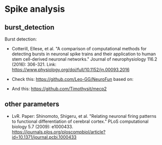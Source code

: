 # Spike analysis


## burst_detection

Burst detection:

* Cotterill, Ellese, et al. "A comparison of computational methods for detecting bursts in neuronal spike trains and their application to human stem cell-derived neuronal networks." Journal of neurophysiology 116.2 (2016): 306-321. Link: https://www.physiology.org/doi/full/10.1152/jn.00093.2016  

* Check this: https://github.com/Leo-GG/NeuroFun based on:
* And this: https://github.com/Timothysit/mecp2

## other parameters
* LvR. Paper:
  Shinomoto, Shigeru, et al. "Relating neuronal firing patterns to functional differentiation of cerebral cortex." PLoS computational biology 5.7 (2009): e1000433. https://journals.plos.org/ploscompbiol/article?id=10.1371/journal.pcbi.1000433
  
